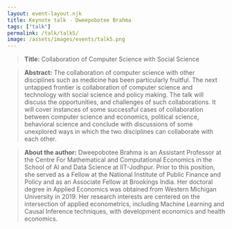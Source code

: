 ```yaml
---
layout: event-layout.njk
title: Keynote talk - Dweepobotee Brahma
tags: ["talk"]
permalink: /talk/talk5/
image: /assets/images/events/talk5.png
---
```

> **Title:** Collaboration of Computer Science with Social Science

> **Abstract:** The collaboration of computer science with other disciplines such as medicine has been particularly fruitful. The next untapped frontier is collaboration of computer science and technology with social science and policy making. The talk will discuss the opportunities, and challenges of such collaborations. It will cover instances of some successful cases of collaboration between computer science and economics, political science, behavioral science and conclude with discussions of some unexplored ways in which the two disciplines can collaborate with each other.  

> **About the author:** Dweepobotee Brahma is an Assistant Professor at the Centre For Mathematical and Computational Economics in the School of AI and Data Science at IIT-Jodhpur. Prior to this position, she served as a Fellow at the National Institute of Public Finance and Policy and as an Associate Fellow at Brookings India. Her doctoral degree in Applied Economics was obtained from Western Michigan University in 2019. Her research interests are centered on the intersection of applied econometrics, including Machine Learning and Causal Inference techniques, with development economics and health economics.